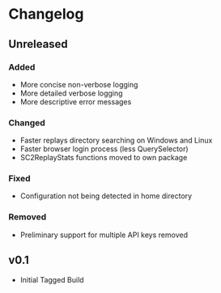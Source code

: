 # Changelog

## Unreleased

### Added

- More concise non-verbose logging
- More detailed verbose logging
- More descriptive error messages

### Changed

- Faster replays directory searching on Windows and Linux
- Faster browser login process (less QuerySelector)
- SC2ReplayStats functions moved to own package

### Fixed

- Configuration not being detected in home directory

### Removed

- Preliminary support for multiple API keys removed

## v0.1

- Initial Tagged Build

